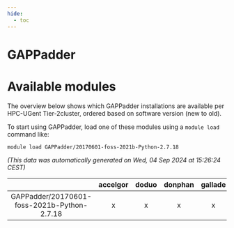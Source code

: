 ```yaml
---
hide:
  - toc
---
```


GAPPadder
=========

# Available modules


The overview below shows which GAPPadder installations are available per HPC-UGent Tier-2cluster, ordered based on software version (new to old).

To start using GAPPadder, load one of these modules using a `module load` command like:

```shell
module load GAPPadder/20170601-foss-2021b-Python-2.7.18
```

*(This data was automatically generated on Wed, 04 Sep 2024 at 15:26:24 CEST)*  

| |accelgor|doduo|donphan|gallade|joltik|shinx|skitty|
| :---: | :---: | :---: | :---: | :---: | :---: | :---: | :---: |
|GAPPadder/20170601-foss-2021b-Python-2.7.18|x|x|x|x|x|-|x|

